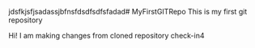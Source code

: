 jdsfkjsfjsadassjbfnsfdsdfsdfsfadad# MyFirstGITRepo
This is my first git repository

Hi! I am making changes from cloned repository
check-in4
